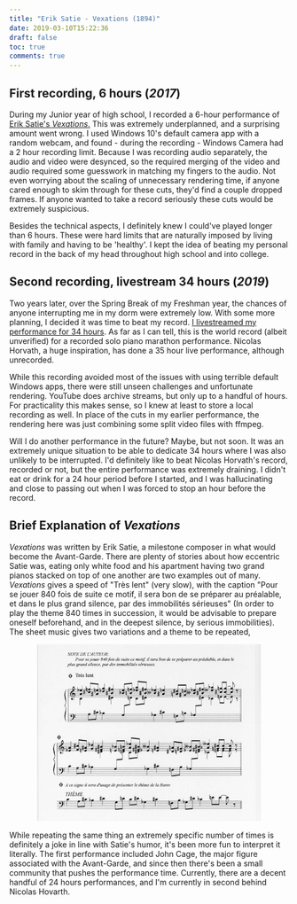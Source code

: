 ```yaml
---
title: "Erik Satie - Vexations (1894)"
date: 2019-03-10T15:22:36
draft: false
toc: true
comments: true
---
```


## First recording, 6 hours (<i>2017</i>)
During my Junior year of high school, I recorded a 6-hour performance of [Erik Satie's <i>Vexations</i>.](https://www.youtube.com/embed/zuszCTwh11k)
This was extremely underplanned, and a surprising amount went wrong.
I used Windows 10's default camera app with a random webcam, and found - during the recording - Windows Camera had a 2 hour recording limit.
Because I was recording audio separately, the audio and video were desynced, so the required merging of the video and audio required some guesswork in matching my fingers to the audio.
Not even worrying about the scaling of unnecessary rendering time, if anyone cared enough to skim through for these cuts, they'd find a couple dropped frames.
If anyone wanted to take a record seriously these cuts would be extremely suspicious.

Besides the technical aspects, I definitely knew I could've played longer than 6 hours.
These were hard limits that are naturally imposed by living with family and having to be 'healthy'.
I kept the idea of beating my personal record in the back of my head throughout high school and into college.

## Second recording, livestream 34 hours (<i>2019</i>)
Two years later, over the Spring Break of my Freshman year, the chances of anyone interrupting me in my dorm were extremely low. With some more planning, I decided it was time to beat my record.
[I livestreamed my performance for 34 hours](https://www.youtube.com/embed/vK_SZF6x4UA).
As far as I can tell, this is the world record (albeit unverified) for a recorded solo piano marathon performance. Nicolas Horvath, a huge inspiration, has done a 35 hour live performance, although unrecorded.

While this recording avoided most of the issues with using terrible default Windows apps, there were still unseen challenges and unfortunate rendering.
YouTube does archive streams, but only up to a handful of hours.
For practicality this makes sense, so I knew at least to store a local recording as well.
In place of the cuts in my earlier performance, the rendering here was just combining some split video files with ffmpeg.

Will I do another performance in the future?
Maybe, but not soon.
It was an extremely unique situation to be able to dedicate 34 hours where I was also unlikely to be interrupted.
I'd definitely like to beat Nicolas Horvath's record, recorded or not, but the entire performance was extremely draining.
I didn't eat or drink for a 24 hour period before I started, and I was hallucinating and close to passing out when I was forced to stop an hour before the record.

## Brief Explanation of <i>Vexations</i>
<i>Vexations</i> was written by Erik Satie, a milestone composer in what would become the Avant-Garde.
There are plenty of stories about how eccentric Satie was, eating only white food and his apartment having two grand pianos stacked on top of one another are two examples out of many.
<i>Vexations</i> gives a speed of "Très lent" (very slow), with the caption "Pour se jouer 840 fois de suite ce motif, il sera bon de se préparer au préalable, et dans le plus grand silence, par des immobilités sérieuses" (In order to play the theme 840 times in succession, it would be advisable to prepare oneself beforehand, and in the deepest silence, by serious immobilities).
The sheet music gives two variations and a theme to be repeated,

<div style="text-align:center">
<img src="../Images/vexations-1.jpeg" width="80%">
</div>

While repeating the same thing an extremely specific number of times is definitely a joke in line with Satie's humor, it's been more fun to interpret it literally.
The first performance included John Cage, the major figure associated with the Avant-Garde, and since then there's been a small community that pushes the performance time.
Currently, there are a decent handful of 24 hours performances, and I'm currently in second behind Nicolas Hovarth.
